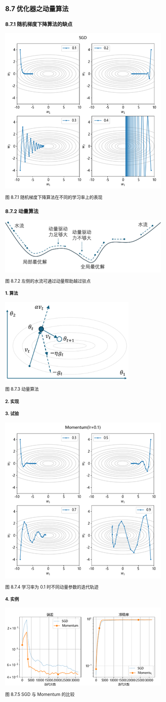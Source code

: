 
## 8.7 优化器之动量算法

### 8.7.1 随机梯度下降算法的缺点

<img src="./img/optimizer_sgd.png" width=640>

图 8.7.1 随机梯度下降算法在不同的学习率上的表现

### 8.7.2 动量算法

<img src="./img/water_momentum.png" width=520>

图 8.7.2 左侧的水流可通过动量帮助越过驻点

#### 1. 算法

<img src="./img/momentum.png" width=400>

图 8.7.3 动量算法

#### 2. 实现

#### 3. 试验

<img src="./img/optimizer_momentum.png" width=640>

图 8.7.4 学习率为 0.1 时不同动量参数的迭代轨迹

#### 4. 实例

<img src="./img/sgd_vs_momentum.png" width=640>

图 8.7.5 SGD 与 Momentum 的比较
